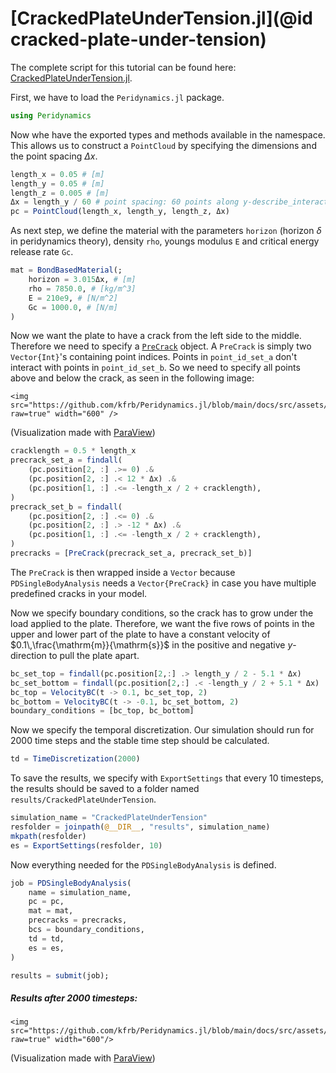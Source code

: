 # [CrackedPlateUnderTension.jl](@id cracked-plate-under-tension)

The complete script for this tutorial can be found here: [CrackedPlateUnderTension.jl](https://github.com/kfrb/Peridynamics.jl/blob/main/examples/CrackedPlateUnderTension.jl).

First, we have to load the `Peridynamics.jl` package.

```julia
using Peridynamics
```

Now whe have the exported types and methods available in the namespace.
This allows us to construct a `PointCloud` by specifying the dimensions and the point spacing $\Delta x$.

```julia
length_x = 0.05 # [m]
length_y = 0.05 # [m]
length_z = 0.005 # [m]
Δx = length_y / 60 # point spacing: 60 points along y-describe_interactions
pc = PointCloud(length_x, length_y, length_z, Δx)
```

As next step, we define the material with the parameters `horizon` (horizon $\delta$ in peridynamics theory), density `rho`, youngs modulus `E` and critical energy release rate `Gc`.

```julia
mat = BondBasedMaterial(;
    horizon = 3.015Δx, # [m]
    rho = 7850.0, # [kg/m^3]
    E = 210e9, # [N/m^2]
    Gc = 1000.0, # [N/m]
)
```

Now we want the plate to have a crack from the left side to the middle.
Therefore we need to specify a [`PreCrack`](@ref) object.
A `PreCrack` is simply two `Vector{Int}`'s containing point indices.
Points in `point_id_set_a` don't interact with points in  `point_id_set_b`.
So we need to specify all points above and below the crack, as seen in the following image:

```@raw html
<img src="https://github.com/kfrb/Peridynamics.jl/blob/main/docs/src/assets/CrackedPlateUnderTension0.png?raw=true" width="600" />
```
(Visualization made with [ParaView](https://www.paraview.org))

```julia
cracklength = 0.5 * length_x
precrack_set_a = findall(
    (pc.position[2, :] .>= 0) .&
    (pc.position[2, :] .< 12 * Δx) .&
    (pc.position[1, :] .<= -length_x / 2 + cracklength),
)
precrack_set_b = findall(
    (pc.position[2, :] .<= 0) .&
    (pc.position[2, :] .> -12 * Δx) .&
    (pc.position[1, :] .<= -length_x / 2 + cracklength),
)
precracks = [PreCrack(precrack_set_a, precrack_set_b)]
```

The `PreCrack` is then wrapped inside a `Vector` because `PDSingleBodyAnalysis` needs a `Vector{PreCrack}` in case you have multiple predefined cracks in your model.

Now we specify boundary conditions, so the crack has to grow under the load applied to the plate.
Therefore, we want the five rows of points in the upper and lower part of the plate to have a constant velocity of $0.1\,\frac{\mathrm{m}}{\mathrm{s}}$ in the positive and negative $y$-direction to pull the plate apart.

```julia
bc_set_top = findall(pc.position[2,:] .> length_y / 2 - 5.1 * Δx)
bc_set_bottom = findall(pc.position[2,:] .< -length_y / 2 + 5.1 * Δx)
bc_top = VelocityBC(t -> 0.1, bc_set_top, 2)
bc_bottom = VelocityBC(t -> -0.1, bc_set_bottom, 2)
boundary_conditions = [bc_top, bc_bottom]
```

Now we specify the temporal discretization.
Our simulation should run for 2000 time steps and the stable time step should be calculated.

```julia
td = TimeDiscretization(2000)
```

To save the results, we specify with `ExportSettings` that every 10 timesteps, the results should be saved to a folder named `results/CrackedPlateUnderTension`.

```julia
simulation_name = "CrackedPlateUnderTension"
resfolder = joinpath(@__DIR__, "results", simulation_name)
mkpath(resfolder)
es = ExportSettings(resfolder, 10)
```

Now everything needed for the `PDSingleBodyAnalysis` is defined.

```julia
job = PDSingleBodyAnalysis(
    name = simulation_name,
    pc = pc,
    mat = mat,
    precracks = precracks,
    bcs = boundary_conditions,
    td = td,
    es = es,
)
```
```julia
results = submit(job);
```

##### Results after 2000 timesteps:
```@raw html
<img src="https://github.com/kfrb/Peridynamics.jl/blob/main/docs/src/assets/CrackedPlateUnderTension2000.png?raw=true" width="600"/>
```
(Visualization made with [ParaView](https://www.paraview.org))
